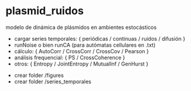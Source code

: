 # plasmid_ruidos
modelo de dinámica de plásmidos en ambientes estocásticos
- cargar series temporales: { periódicas / continuas / ruidos / difusión }
- runNoise o bien runCA (para autómatas cellulares en .txt)
- cálculo: { AutoCorr / CrossCorr / CrossCov / Pearson }
- análisis frequencial: { PS / CrossCoherence }
- otros: { Entropy / JointEntropy / MutualInf / GenHurst }

* crear folder /figures
* crear folder /series_temporales
